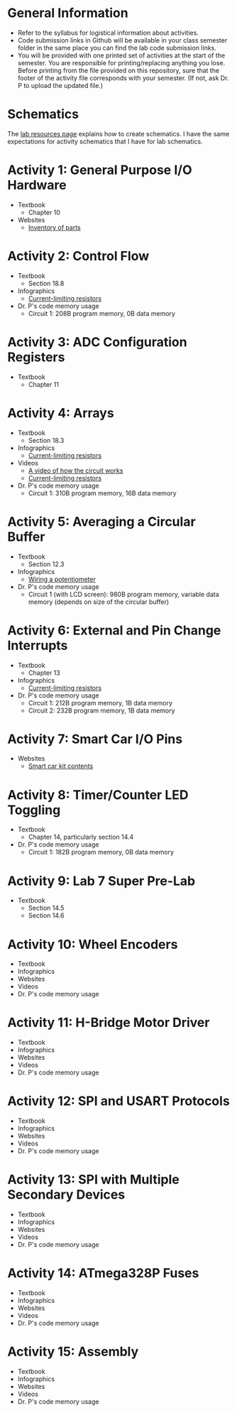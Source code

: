 # General Information

- Refer to the syllabus for logistical information about activities.
- Code submission links in Github will be available in your class semester folder in the same place you can find the lab code submission links.
- You will be provided with one printed set of activities at the start of the semester. You are responsible for printing/replacing anything you lose. Before printing from the file provided on this repository, sure that the footer of the activity file corresponds with your semester. (If not, ask Dr. P to upload the updated file.)

# Schematics

The <a href="https://github.com/DoctorPCOD/DoctorPCOD/tree/main/labs">lab resources page</a> explains how to create schematics. I have the same expectations for activity schematics that I have for lab schematics.

# Activity 1: General Purpose I/O Hardware
- Textbook
  - Chapter 10
- Websites
  - <a href="https://doctor-pasquale.com/inventory/">Inventory of parts</a>

# Activity 2: Control Flow
- Textbook
  - Section 18.8
- Infographics
  - <a href="https://github.com/DoctorPCOD/DoctorPCOD/blob/main/infographics/Current-Limiting%20Resistors.pdf">Current-limiting resistors</a>
- Dr. P's code memory usage
  - Circuit 1: 208B program memory, 0B data memory

# Activity 3: ADC Configuration Registers
- Textbook
  - Chapter 11

# Activity 4: Arrays
- Textbook
  - Section 18.3
- Infographics
  - <a href="https://github.com/DoctorPCOD/DoctorPCOD/blob/main/infographics/Current-Limiting%20Resistors.pdf">Current-limiting resistors</a>
- Videos
  - <a href="https://www.youtube.com/watch?v=4VKFYXrp-nI">A video of how the circuit works</a>
  - <a href="https://youtu.be/EN3FPsV-pFg">Current-limiting resistors</a>
- Dr. P's code memory usage
  - Circuit 1: 310B program memory, 16B data memory

# Activity 5: Averaging a Circular Buffer
- Textbook
  - Section 12.3
- Infographics
  - <a href="https://github.com/DoctorPCOD/DoctorPCOD/blob/main/infographics/Pot%20vs%20Variable%20Resistor.pdf">Wiring a potentiometer</a>
- Dr. P's code memory usage
  - Circuit 1 (with LCD screen): 980B program memory, variable data memory (depends on size of the circular buffer)

# Activity 6: External and Pin Change Interrupts
- Textbook
  - Chapter 13
- Infographics
  - <a href="https://github.com/DoctorPCOD/DoctorPCOD/blob/main/infographics/Current-Limiting%20Resistors.pdf">Current-limiting resistors</a>
- Dr. P's code memory usage
  - Circuit 1: 212B program memory, 1B data memory
  - Circuit 2: 232B program memory, 1B data memory

# Activity 7: Smart Car I/O Pins
- Websites
  - <a href="https://github.com/DoctorPCOD/DoctorPCOD/blob/main/smart-car/kit_contents.md">Smart car kit contents</a>

# Activity 8: Timer/Counter LED Toggling
- Textbook
  - Chapter 14, particularly section 14.4
- Dr. P's code memory usage
  - Circuit 1: 182B program memory, 0B data memory

# Activity 9: Lab 7 Super Pre-Lab
- Textbook
  - Section 14.5
  - Section 14.6

# Activity 10: Wheel Encoders
- Textbook
- Infographics
- Websites
- Videos
- Dr. P's code memory usage

# Activity 11: H-Bridge Motor Driver
- Textbook
- Infographics
- Websites
- Videos
- Dr. P's code memory usage

# Activity 12: SPI and USART Protocols
- Textbook
- Infographics
- Websites
- Videos
- Dr. P's code memory usage

# Activity 13: SPI with Multiple Secondary Devices
- Textbook
- Infographics
- Websites
- Videos
- Dr. P's code memory usage

# Activity 14: ATmega328P Fuses
- Textbook
- Infographics
- Websites
- Videos
- Dr. P's code memory usage

# Activity 15: Assembly
- Textbook
- Infographics
- Websites
- Videos
- Dr. P's code memory usage
